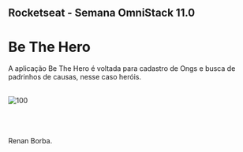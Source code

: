 ## Rocketseat - Semana OmniStack 11.0 
# Be The Hero
A aplicação Be The Hero é voltada para cadastro de Ongs e busca de padrinhos de causas, nesse caso heróis. 
<br><br>

![100](https://user-images.githubusercontent.com/48495838/78067810-bb58a600-736d-11ea-8ac4-1216ec96a9cf.png)

<br><br>  
Renan Borba.
